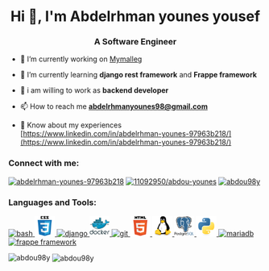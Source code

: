 <h1 align="center">Hi 👋, I'm Abdelrhman younes yousef</h1>
<h3 align="center">A Software Engineer</h3>

- 🔭 I’m currently working on [Mymalleg](https://mymalleg.com)

- 🌱 I’m currently learning **django rest framework** and **Frappe framework**

- 💬 i am willing to work as **backend developer**

- 📫 How to reach me **abdelrhmanyounes98@gmail.com**

- 📄 Know about my experiences [https://www.linkedin.com/in/abdelrhman-younes-97963b218/](https://www.linkedin.com/in/abdelrhman-younes-97963b218/)

<h3 align="left">Connect with me:</h3>
<p align="left">
<a href="https://linkedin.com/in/abdelrhman-younes-97963b218" target="blank"><img align="center" src="https://raw.githubusercontent.com/rahuldkjain/github-profile-readme-generator/master/src/images/icons/Social/linked-in-alt.svg" alt="abdelrhman-younes-97963b218" height="30" width="40" /></a>
<a href="https://stackoverflow.com/users/11092950/abdou-younes" target="blank"><img align="center" src="https://raw.githubusercontent.com/rahuldkjain/github-profile-readme-generator/master/src/images/icons/Social/stack-overflow.svg" alt="11092950/abdou-younes" height="30" width="40" /></a>
<a href="https://codeforces.com/profile/abdou98y" target="blank"><img align="center" src="https://raw.githubusercontent.com/rahuldkjain/github-profile-readme-generator/master/src/images/icons/Social/codeforces.svg" alt="abdou98y" height="30" width="40" /></a>
</p>

<h3 align="left">Languages and Tools:</h3>
<p align="left"> <a href="https://www.gnu.org/software/bash/" target="_blank" rel="noreferrer"> <img src="https://www.vectorlogo.zone/logos/gnu_bash/gnu_bash-icon.svg" alt="bash" width="40" height="40"/> </a> <a href="https://www.w3schools.com/css/" target="_blank" rel="noreferrer"> <img src="https://raw.githubusercontent.com/devicons/devicon/master/icons/css3/css3-original-wordmark.svg" alt="css3" width="40" height="40"/> </a> <a href="https://www.djangoproject.com/" target="_blank" rel="noreferrer"> <img src="https://cdn.worldvectorlogo.com/logos/django.svg" alt="django" width="40" height="40"/> </a> <a href="https://www.docker.com/" target="_blank" rel="noreferrer"> <img src="https://raw.githubusercontent.com/devicons/devicon/master/icons/docker/docker-original-wordmark.svg" alt="docker" width="40" height="40"/> </a> <a href="https://git-scm.com/" target="_blank" rel="noreferrer"> <img src="https://www.vectorlogo.zone/logos/git-scm/git-scm-icon.svg" alt="git" width="40" height="40"/> </a> <a href="https://www.w3.org/html/" target="_blank" rel="noreferrer"> <img src="https://raw.githubusercontent.com/devicons/devicon/master/icons/html5/html5-original-wordmark.svg" alt="html5" width="40" height="40"/> </a> <a href="https://www.linux.org/" target="_blank" rel="noreferrer"> <img src="https://raw.githubusercontent.com/devicons/devicon/master/icons/linux/linux-original.svg" alt="linux" width="40" height="40"/> </a> <a href="https://www.postgresql.org" target="_blank" rel="noreferrer"> <img src="https://raw.githubusercontent.com/devicons/devicon/master/icons/postgresql/postgresql-original-wordmark.svg" alt="postgresql" width="40" height="40"/> </a> <a href="https://www.python.org" target="_blank" rel="noreferrer"> <img src="https://raw.githubusercontent.com/devicons/devicon/master/icons/python/python-original.svg" alt="python" width="40" height="40"/> </a> <a href="https://mariadb.org/" target="_blank" rel="noreferrer"> <img src="https://next.ink/wp-content/uploads/2024/02/MariaDB-1.png" alt="mariadb" width="40" height="40"/> </a> <a href="https://frappe.io/framework" target="_blank" rel="noreferrer"> <img src="https://ia801406.us.archive.org/8/items/github.com-frappe-frappe_-_2023-08-09_15-30-06/cover.jpg" alt="frappe framework" width="40" height="40"/> </a></p>

<p><img align="left" src="https://github-readme-stats.vercel.app/api/top-langs?username=abdou98y&show_icons=true&locale=en&layout=compact" alt="abdou98y" /></p>

<p>&nbsp;<img align="center" src="https://github-readme-stats.vercel.app/api?username=abdou98y&show_icons=true&locale=en" alt="abdou98y" /></p>

